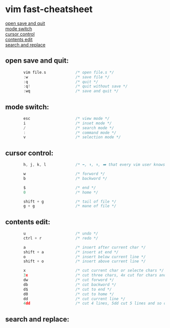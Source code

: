 # vim fast-cheatsheet
[open save and quit](#open-save-and-quit "goto open-save-and-quit")\
[mode switch](#mode-switch "goto mode-switch")\
[cursor control](#cursor-control "goto cursor-control")\
[contents edit](#contents-edit "goto contents-edit")\
[search and replace](#search-and-replace "goto search-and-replace")

## open save and quit:
```c
        vim file.s             /* open file.s */
        :w                     /* save file */
        :q                     /* quit */
        :q!                    /* quit without save */
        :wq                    /* save and quit */
```
## mode switch:
```c
        esc                    /* view mode */
        i                      /* inset mode */
        /                      /* search mode */
        :                      /* command mode */
        v                      /* selection mode */
```
## cursor control:
```c
        h, j, k, l             /* ⬅️, ⬆️, ⬇️, ➡️ that every vim user knows */
```
```c
        w                      /* forword */
        b                      /* backword */
```
```c
        $                      /* end */
        0                      /* home */
```
```c
        shift + g              /* tail of file */
        g + g                  /* mane of file */
```
## contents edit:
```c
        u                      /* undo */
        ctrl + r               /* redo */
```
```c
        a                      /* insert after current char */
        shift + a              /* insert at end */
        o                      /* insert below current line */
        shift + o              /* insert above current line */
```
```c
        x                      /* cut current char or selecte chars */
        3x                     /* cut three chars, 4x cut for chars and so on */
        dw                     /* cut forword */
        db                     /* cut backword */
        d$                     /* cut to end */
        d0                     /* cut to home */
        dd                     /* cut current line */
        4dd                    /* cut 4 lines, 5dd cut 5 lines and so on */
```
## search and replace:
